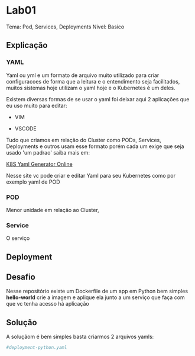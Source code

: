 # Lab01

Tema: Pod, Services, Deployments
Nivel: Basico

## Explicação

### YAML 
Yaml ou yml e um formato de arquivo muito utilizado para criar configuracoes de forma que a leitura e o entendimento seja facilitados, muitos sistemas hoje utilizam o yaml hoje e o Kubernetes é um deles.

Existem diversas formas de se usar o yaml foi deixar aqui 2 aplicações que eu uso muito para editar:

- VIM


- VSCODE


Tudo que criamos em relação do Cluster como PODs, Services, Deployments e outros usam esse formato porém cada um exige que seja usado 'um padrao' saiba mais em:

[K8S Yaml Generator Online](https://k8syaml.com)

Nesse site vc pode criar e editar Yaml para seu Kubernetes como por exemplo yaml de POD

### POD
Menor unidade em relação ao Cluster,

### Service
O serviço

## Deployment


## Desafio
Nesse repositório existe um Dockerfile de um app em Python bem simples **hello-world** crie a imagem e aplique ela junto a um serviço que faça com que vc tenha acesso há aplicação 


## Solução
A soluçãom é bem simples basta criarmos 2 arquivos yamls:

````yaml
#deployment-python.yaml

````